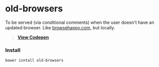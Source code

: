# old-browsers
To be served (via conditional comments) when the user doesn't have an updated browser. Like [browsehappy.com](http://browsehappy.com), but locally.

> [**View Codepen**](http://codepen.io/dbox/pen/gaoraM)

### Install
`bower isntall old-browsers`
